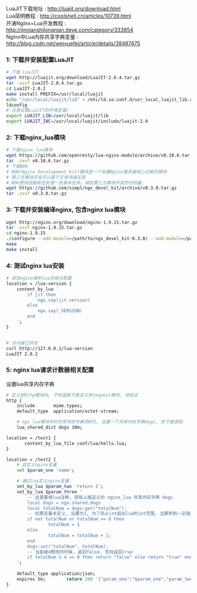 LuaJIT下载地址 :  http://luajit.org/download.html     
Lua简明教程 : http://coolshell.cn/articles/10739.html     
开涛Nginx+Lua开发教程 : http://jinnianshilongnian.iteye.com/category/333854      
Nginx中Lua内存共享字典变量 : http://blog.csdn.net/weiyuefei/article/details/38487475      


### 1: 下载并安装配置LuaJIT
```bash
# 下载 LuaJIT
wget http://luajit.org/download/LuaJIT-2.0.4.tar.gz
tar -zxvf LuaJIT-2.0.4.tar.gz
cd LuaJIT-2.0.2
make install PREFIX=/usr/local/luajit
echo "/usr/local/luajit/lib" > /etc/ld.so.conf.d/usr_local_luajit_lib.conf
ldconfig
# 注意设置LuaJIT的环境变量!
export LUAJIT_LIB=/usr/local/luajit/lib
export LUAJIT_INC=/usr/local/luajit/include/luajit-2.0
```

### 2: 下载nginx_lua模块
```bash
# 下载nginx_lua模块
wget https://github.com/openresty/lua-nginx-module/archive/v0.10.6.tar.gz
tar -zxvf v0.10.6.tar.gz
# 下载NDK
# NDK(Nginx Development Kit)模块是一个拓展Nginx服务器核心功能的模块
# 第三方模块开发可以基于它来快速实现
# NDK提供函数和宏处理一些基本任务，减轻第三方模块开发的代码量。
wget https://github.com/simpl/ngx_devel_kit/archive/v0.3.0.tar.gz
tar -zxvf v0.3.0.tar.gz
```

### 3: 下载并安装编译nginx, 包含nginx lua模块
```bash
wget http://nginx.org/download/nginx-1.9.15.tar.gz
tar -zxvf nginx-1.9.15.tar.gz
cd nginx-1.9.15
./configure --add-module=/path/to/ngx_devel_kit-0.3.0/ --add-module=/path/to/lua-nginx-module-0.10.6/
make
make install
```


### 4: 测试nginx lua安装
```bash
# 添加nginx解析lua的相关配置
location = /lua-version { 
	content_by_lua ' 
        if jit then 
            ngx.say(jit.version) 
        else 
            ngx.say(_VERSION) 
        end 
    '; 
}


# 访问接口测试
curl http://127.0.0.1/lua-version
LuaJIT 2.0.2
```


### 5: nginx lua请求计数器相关配置
设置lua共享内存字典
```bash
# 定义到http模块内, 不知道能不能定义到request模块, 待验证
http {
    include       mime.types;
    default_type  application/octet-stream;

    # ngx_lua模块中的共享内存字典项API, 设置一个共享内存字典dogs, 供下面调用
    lua_shared_dict dogs 10m;

```

```bash
location = /test1 {
       content_by_lua_file conf/lua/hello.lua;
}

location = /test2 {
	# 自定义nginx变量
	set $param_one 'name';

	# 通过lua定义nginx变量
	set_by_lua $param_two 'return 2';
	set_by_lua $param_three '
		-- 这里要用lua注释, 获取上面定义的 nginx_lua 共享内存字典 dogs
		local dogs = ngx.shared.dogs
		local totalNum = dogs:get("totalNum");
		-- 如果变量未定义, 设置为1, 为了防止int超出lua的int范围, 当累积到一定值的时候, 重新从1开始计算
		if not totalNum or totalNum >= 8 then
        		totalNum = 1
		else                    
        		totalNum = totalNum + 1;
		end     
		dogs:set("totalNum", totalNum);
		-- 当能被4整除的时候, 返回false, 否则返回true
		if totalNum % 4 == 0 then return "false" else return "true" end;
	';
	
	default_type application/json;
	expires 5m;        return 200 '{"param_one":"$param_one","param_two":$param_two,"param_three":$param_three}';
}

```
